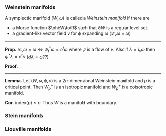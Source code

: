 ### Weinstein manifolds

A symplectic manifold $(W,\omega)$ is called a *Weinstein manifold* if there are 

- a Morse function $\phi:W\to\R$ such that $\partial W$ is a regular level set.
- a gradient-like vector field $v$  for $\phi$ expanding $\omega$ ($\mathcal{L}_v\omega=\omega$)

---
**Prop.** $\mathcal{L}_v\omega=\omega \Leftrightarrow \psi^*_t\omega=e^t\omega$ where $\psi$ is a flow of $v$. Also if $\lambda = i_v\omega$ then $\psi^*\lambda = e^t\lambda$ ($d\lambda = \omega??$)

**Proof.**

---
**Lemma.** Let $(W,\omega,\phi,v)$ is a $2n$-dimensional Weinstein manifold and $p$ is a critical point. Then $W_p^-$ is an isotropic manifold and $W_p^+$ is a coisotropic manifold.

**Cor.** $\text{index}(p) \leq n$. Thus $W$ is a manifold with boundary.


### Stein manifolds

### Liouville manifolds
<!--stackedit_data:
eyJoaXN0b3J5IjpbLTUyNjM5MzYyNSwzMTgyNDAzNjBdfQ==
-->